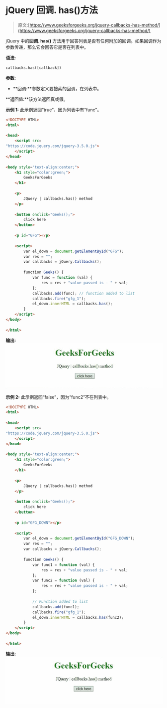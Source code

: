 # jQuery 回调. has()方法

> 原文:[https://www.geeksforgeeks.org/jquery-callbacks-has-method/](https://www.geeksforgeeks.org/jquery-callbacks-has-method/)

jQuery 中的**回调. has()** 方法用于回答列表是否有任何附加的回调。如果回调作为参数传递，那么它会回答它是否在列表中。

**语法:**

```html
callbacks.has([callback])

```

**参数:**

*   **回调:**参数定义要搜索的回调，在列表中。

**返回值:**该方法返回真或假。

**示例 1:** 此示例返回“true”，因为列表中有“func”。

```html
<!DOCTYPE HTML>
<html>

<head>
    <script src=
"https://code.jquery.com/jquery-3.5.0.js">
    </script>
</head>

<body style="text-align:center;">
    <h1 style="color:green;">
        GeeksForGeeks
    </h1>

    <p>
        JQuery | callbacks.has() method
    </p>

    <button onclick="Geeks();">
        click here
    </button>

    <p id="GFG"></p>

    <script>
        var el_down = document.getElementById("GFG");
        var res = "";
        var callbacks = jQuery.Callbacks();

        function Geeks() {
            var func = function (val) {
                res = res + "value passed is - " + val;
            };
            callbacks.add(func); // function added to list
            callbacks.fire("gfg_1");
            el_down.innerHTML = callbacks.has();
        } 
    </script>
</body>

</html>
```

**输出:**
![](img/d4e2ff1251e9af9b8a95812de78766bf.png)

**示例 2:** 此示例返回“false”，因为“func2”不在列表中。

```html
<!DOCTYPE HTML>
<html>

<head>
    <script src=
"https://code.jquery.com/jquery-3.5.0.js">
    </script>
</head>

<body style="text-align:center;">
    <h1 style="color:green;">
        GeeksForGeeks
    </h1>

    <p>
        JQuery | callbacks.has() method
    </p>

    <button onclick="Geeks();">
        click here
    </button>

    <p id="GFG_DOWN"></p>

    <script>
        var el_down = document.getElementById("GFG_DOWN");
        var res = "";
        var callbacks = jQuery.Callbacks();

        function Geeks() {
            var func1 = function (val) {
                res = res + "value passed is - " + val;
            };
            var func2 = function (val) {
                res = res + "value passed is - " + val;
            };

            // Function added to list
            callbacks.add(func1); 
            callbacks.fire("gfg_1");
            el_down.innerHTML = callbacks.has(func2);
        } 
    </script>
</body>

</html>
```

**输出:**
![](img/7bf6f3aec7d558180c9fd590b16dcb12.png)